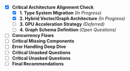 - [x] **Critical Architecture Alignment Check**
  - [x] **1. Type System Migration** *(In Progress)*
  - [x] **2. Hybrid Vector/Graph Architecture** *(In Progress)*
  - [ ] **3. GPU Acceleration Strategy** *(Deferred)*
  - [ ] **4. Graph Schema Definition** *(Open Questions)*
- [ ] **Concurrency Flaws**
- [ ] **Critical Missing Components**
- [ ] **Error Handling Deep Dive**
- [ ] **Critical Unasked Questions**
- [ ] **Critical Unasked Questions**
- [ ] **Final Recommendations**
